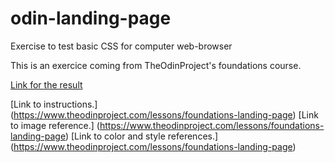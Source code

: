 # odin-landing-page
Exercise to test basic CSS for computer web-browser

This is an exercice coming from TheOdinProject's foundations course.

[Link for the result](https://positiviste.github.io/odin-landing-page/)

[Link to instructions.] (https://www.theodinproject.com/lessons/foundations-landing-page)
[Link to image reference.] (https://www.theodinproject.com/lessons/foundations-landing-page)
[Link to color and style references.] (https://www.theodinproject.com/lessons/foundations-landing-page)